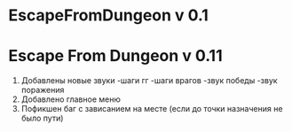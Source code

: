 # EscapeFromDungeon v 0.1

# Escape From Dungeon v 0.11
1) Добавлены новые звуки
-шаги гг
-шаги врагов
-звук победы
-звук поражения
2) Добавлено главное меню
3) Пофикшен баг с зависанием на месте (если до точки назначения не было пути)
